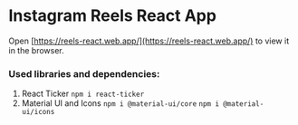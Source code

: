 # Instagram Reels React App

Open [https://reels-react.web.app/](https://reels-react.web.app/) to view it in the browser.

### Used libraries and dependencies:

1. React Ticker `npm i react-ticker`
2. Material UI and Icons `npm i @material-ui/core` `npm i @material-ui/icons`
